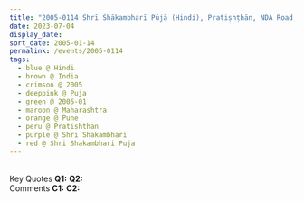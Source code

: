 ```yaml
---
title: "2005-0114 Śhrī Śhākambharī Pūjā (Hindi), Pratiṣhṭhān, NDA Road, Warje, Pune, Maharashtra, India"
date: 2023-07-04
display_date: 
sort_date: 2005-01-14
permalink: /events/2005-0114
tags:
  - blue @ Hindi
  - brown @ India
  - crimson @ 2005
  - deeppink @ Puja
  - green @ 2005-01
  - maroon @ Maharashtra
  - orange @ Pune
  - peru @ Pratishthan
  - purple @ Shri Shakambhari
  - red @ Shri Shakambhari Puja
---
```


<br>

<wave-list>
  <list-title color="DarkSeaGreen" width="55">Key Quotes</list-title>
  <list-item color="BlanchedAlmond" width="280"><b>Q1:</b> <i></i></list-item>
  <list-item color="Lavender" width="280"><b>Q2:</b> <i></i></list-item>
</wave-list>

<br>

<wave-list>
  <list-title color="DarkSeaGreen" width="55">Comments</list-title>
  <list-item color="BlanchedAlmond" width="280"><b>C1:</b> <i></i></list-item>
  <list-item color="Lavender" width="280"><b>C2:</b> <i></i></list-item>
</wave-list>